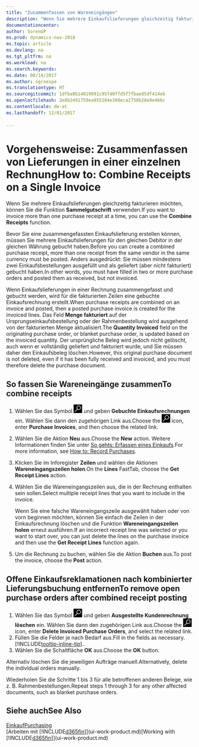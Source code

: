 ```yaml
---
title: "Zusammenfassen von Wareneingängen"
description: "Wenn Sie mehrere Einkaufslieferungen gleichzeitig fakturieren möchten, können Sie die Funktion Sammelgutschrift verwenden."
documentationcenter: 
author: SorenGP
ms.prod: dynamics-nav-2018
ms.topic: article
ms.devlang: na
ms.tgt_pltfrm: na
ms.workload: na
ms.search.keywords: 
ms.date: 08/14/2017
ms.author: sgroespe
ms.translationtype: HT
ms.sourcegitcommit: 1dfba8b14019991c95f40ffd5f7fbaed5df414eb
ms.openlocfilehash: 2e8b2491759ea955104e308eca2750b28e9e466c
ms.contentlocale: de-at
ms.lasthandoff: 12/01/2017

---
```

# <a name="how-to-combine-receipts-on-a-single-invoice"></a><span data-ttu-id="d727a-103">Vorgehensweise: Zusammenfassen von Lieferungen in einer einzelnen Rechnung</span><span class="sxs-lookup"><span data-stu-id="d727a-103">How to: Combine Receipts on a Single Invoice</span></span>
<span data-ttu-id="d727a-104">Wenn Sie mehrere Einkaufslieferungen gleichzeitig fakturieren möchten, können Sie die Funktion **Sammelgutschrift** verwenden.</span><span class="sxs-lookup"><span data-stu-id="d727a-104">If you want to invoice more than one purchase receipt at a time, you can use the **Combine Receipts** function.</span></span>  

<span data-ttu-id="d727a-105">Bevor Sie eine zusammengefassten Einkaufslieferung erstellen können, müssen Sie mehrere Einkaufslieferungen für den gleichen Debitor in der gleichen Währung gebucht haben.</span><span class="sxs-lookup"><span data-stu-id="d727a-105">Before you can create a combined purchase receipt, more than one receipt from the same vendor in the same currency must be posted.</span></span> <span data-ttu-id="d727a-106">Anders ausgedrückt: Sie müssen mindestens zwei Einkaufsbestellungen ausgefüllt und als geliefert (aber nicht fakturiert) gebucht haben.</span><span class="sxs-lookup"><span data-stu-id="d727a-106">In other words, you must have filled in two or more purchase orders and posted them as received, but not invoiced.</span></span>  

<span data-ttu-id="d727a-107">Wenn Einkaufslieferungen in einer Rechnung zusammengefasst und gebucht werden, wird für die fakturierten Zeilen eine gebuchte Einkaufsrechnung erstellt.</span><span class="sxs-lookup"><span data-stu-id="d727a-107">When purchase receipts are combined on an invoice and posted, then a posted purchase invoice is created for the invoiced lines.</span></span> <span data-ttu-id="d727a-108">Das Feld **Menge fakturiert** auf der Ursprungseinkaufsbestellung oder der Rahmenbestellung wird ausgehend von der fakturierten Menge aktualisiert.</span><span class="sxs-lookup"><span data-stu-id="d727a-108">The **Quantity Invoiced** field on the originating purchase order, or blanket purchase order, is updated based on the invoiced quantity.</span></span> <span data-ttu-id="d727a-109">Der ursprüngliche Beleg wird jedoch nicht gelöscht, auch wenn er vollständig geliefert und fakturiert wurde, und Sie müssen daher den Einkaufsbeleg löschen.</span><span class="sxs-lookup"><span data-stu-id="d727a-109">However, this original purchase document is not deleted, even if it has been fully received and invoiced, and you must therefore delete the purchase document.</span></span>  

## <a name="to-combine-receipts"></a><span data-ttu-id="d727a-110">So fassen Sie Wareneingänge zusammen</span><span class="sxs-lookup"><span data-stu-id="d727a-110">To combine receipts</span></span>  
1. <span data-ttu-id="d727a-111">Wählen Sie das Symbol ![Nach Seite oder Bericht suchen](media/ui-search/search_small.png "Nach Seite oder Bericht suchen") und geben **Gebuchte Einkaufsrechnungen** ein. Wählen Sie dann den zugehörigen Link aus.</span><span class="sxs-lookup"><span data-stu-id="d727a-111">Choose the ![Search for Page or Report](media/ui-search/search_small.png "Search for Page or Report icon") icon, enter **Purchase Invoices**, and then choose the related link.</span></span>  
2. <span data-ttu-id="d727a-112">Wählen Sie die Aktion **Neu** aus.</span><span class="sxs-lookup"><span data-stu-id="d727a-112">Choose the **New** action.</span></span> <span data-ttu-id="d727a-113">Weitere Informationen finden Sie unter [So gehts: Erfassen eines Einkaufs](purchasing-how-record-purchases.md).</span><span class="sxs-lookup"><span data-stu-id="d727a-113">For more information, see [How to: Record Purchases](purchasing-how-record-purchases.md).</span></span>  
3. <span data-ttu-id="d727a-114">Klicken Sie im Inforegister **Zeilen** und wählen die  Aktionen **Wareneingangszeilen holen**.</span><span class="sxs-lookup"><span data-stu-id="d727a-114">On the **Lines** FastTab, choose the **Get Receipt Lines** action.</span></span>  
4. <span data-ttu-id="d727a-115">Wählen Sie die Wareneingangszeilen aus, die in der Rechnung enthalten sein sollen.</span><span class="sxs-lookup"><span data-stu-id="d727a-115">Select multiple receipt lines that you want to include in the invoice.</span></span>  

    <span data-ttu-id="d727a-116">Wenn Sie eine falsche Wareneingangszeile ausgewählt haben oder von vorn beginnen möchten, können Sie einfach die Zeilen in der Einkaufsrechnung löschen und die Funktion **Wareneingangszeilen holen** erneut ausführen.</span><span class="sxs-lookup"><span data-stu-id="d727a-116">If an incorrect receipt line was selected or you want to start over, you can just delete the lines on the purchase invoice and then use the **Get Receipt Lines** function again.</span></span>  
5. <span data-ttu-id="d727a-117">Um die Rechnung zu buchen, wählen Sie die Aktion **Buchen** aus.</span><span class="sxs-lookup"><span data-stu-id="d727a-117">To post the invoice, choose the **Post** action.</span></span>  

## <a name="to-remove-open-purchase-orders-after-combined-receipt-posting"></a><span data-ttu-id="d727a-118">Offene Einkaufsreklamationen nach kombinierter Lieferungsbuchung entfernen</span><span class="sxs-lookup"><span data-stu-id="d727a-118">To remove open purchase orders after combined receipt posting</span></span>  
1. <span data-ttu-id="d727a-119">Wählen Sie das Symbol ![Nach Seite oder Bericht suchen](media/ui-search/search_small.png "Nach Seite oder Bericht suchen") und geben **Ausgestellte Kundenrechnung löschen** ein. Wählen Sie dann den zugehörigen Link aus.</span><span class="sxs-lookup"><span data-stu-id="d727a-119">Choose the ![Search for Page or Report](media/ui-search/search_small.png "Search for Page or Report icon") icon, enter **Delete Invoiced Purchase Orders**, and select the related link.</span></span>  
2. <span data-ttu-id="d727a-120">Füllen Sie die Felder je nach Bedarf aus.</span><span class="sxs-lookup"><span data-stu-id="d727a-120">Fill in the fields as necessary.</span></span> [!INCLUDE[tooltip-inline-tip](includes/tooltip-inline-tip_md.md)]<span data-ttu-id="d727a-121">.</span><span class="sxs-lookup"><span data-stu-id="d727a-121">.</span></span>
3. <span data-ttu-id="d727a-122">Wählen Sie die Schaltfläche **OK** aus.</span><span class="sxs-lookup"><span data-stu-id="d727a-122">Choose the **OK** button.</span></span>  

<span data-ttu-id="d727a-123">Alternativ löschen Sie die jeweiligen Aufträge manuell.</span><span class="sxs-lookup"><span data-stu-id="d727a-123">Alternatively, delete the individual orders manually.</span></span>

<span data-ttu-id="d727a-124">Wiederholen Sie die Schritte 1 bis 3 für alle betroffenen anderen Belege, wie z. B. Rahmenbestellungen.</span><span class="sxs-lookup"><span data-stu-id="d727a-124">Repeat steps 1 through 3 for any other affected documents, such as blanket purchase orders.</span></span>

## <a name="see-also"></a><span data-ttu-id="d727a-125">Siehe auch</span><span class="sxs-lookup"><span data-stu-id="d727a-125">See Also</span></span>  
[<span data-ttu-id="d727a-126">Einkauf</span><span class="sxs-lookup"><span data-stu-id="d727a-126">Purchasing</span></span>](purchasing-manage-purchasing.md)  
<span data-ttu-id="d727a-127">[Arbeiten mit [!INCLUDE[d365fin](includes/d365fin_md.md)]](ui-work-product.md)</span><span class="sxs-lookup"><span data-stu-id="d727a-127">[Working with [!INCLUDE[d365fin](includes/d365fin_md.md)]](ui-work-product.md)</span></span>

